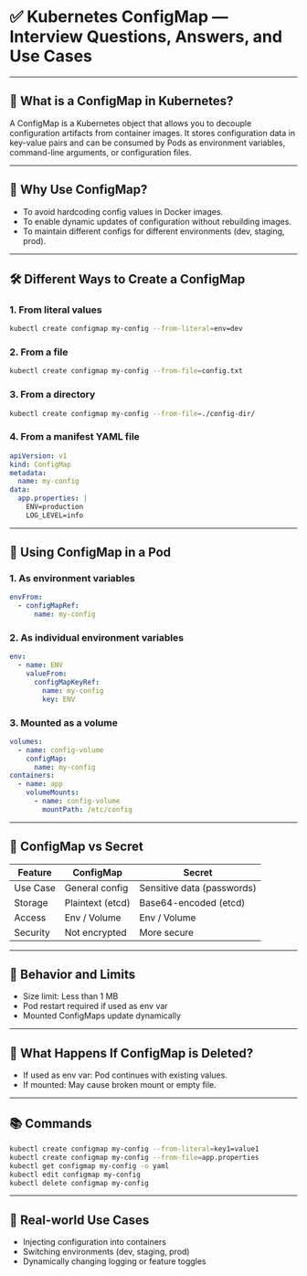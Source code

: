 
# ✅ Kubernetes ConfigMap — Interview Questions, Answers, and Use Cases

---

## 📘 What is a ConfigMap in Kubernetes?

A ConfigMap is a Kubernetes object that allows you to decouple configuration artifacts from container images. It stores configuration data in key-value pairs and can be consumed by Pods as environment variables, command-line arguments, or configuration files.

---

## 🎯 Why Use ConfigMap?

- To avoid hardcoding config values in Docker images.
- To enable dynamic updates of configuration without rebuilding images.
- To maintain different configs for different environments (dev, staging, prod).

---

## 🛠️ Different Ways to Create a ConfigMap

### 1. From literal values

```bash
kubectl create configmap my-config --from-literal=env=dev
```

### 2. From a file

```bash
kubectl create configmap my-config --from-file=config.txt
```

### 3. From a directory

```bash
kubectl create configmap my-config --from-file=./config-dir/
```

### 4. From a manifest YAML file

```yaml
apiVersion: v1
kind: ConfigMap
metadata:
  name: my-config
data:
  app.properties: |
    ENV=production
    LOG_LEVEL=info
```

---

## 🚀 Using ConfigMap in a Pod

### 1. As environment variables

```yaml
envFrom:
  - configMapRef:
      name: my-config
```

### 2. As individual environment variables

```yaml
env:
  - name: ENV
    valueFrom:
      configMapKeyRef:
        name: my-config
        key: ENV
```

### 3. Mounted as a volume

```yaml
volumes:
  - name: config-volume
    configMap:
      name: my-config
containers:
  - name: app
    volumeMounts:
      - name: config-volume
        mountPath: /etc/config
```

---

## 🔐 ConfigMap vs Secret

| Feature       | ConfigMap            | Secret                    |
|---------------|----------------------|----------------------------|
| Use Case      | General config        | Sensitive data (passwords) |
| Storage       | Plaintext (etcd)     | Base64-encoded (etcd)      |
| Access        | Env / Volume         | Env / Volume               |
| Security      | Not encrypted        | More secure                |

---

## 🧠 Behavior and Limits

- Size limit: Less than 1 MB
- Pod restart required if used as env var
- Mounted ConfigMaps update dynamically

---

## 🧾 What Happens If ConfigMap is Deleted?

- If used as env var: Pod continues with existing values.
- If mounted: May cause broken mount or empty file.

---

## 📚 Commands

```bash
kubectl create configmap my-config --from-literal=key1=value1
kubectl create configmap my-config --from-file=app.properties
kubectl get configmap my-config -o yaml
kubectl edit configmap my-config
kubectl delete configmap my-config
```

---

## 💼 Real-world Use Cases

- Injecting configuration into containers
- Switching environments (dev, staging, prod)
- Dynamically changing logging or feature toggles

